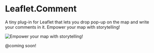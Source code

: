 # Leaflet.Comment
A tiny plug-in for Leaflet that lets you drop pop-up on the map and write your comments in it.
Empower your map with storytelling!

![Empower your map with storytelling!](https://img11.hostingpics.net/pics/186788comment.png)

@coming soon!
